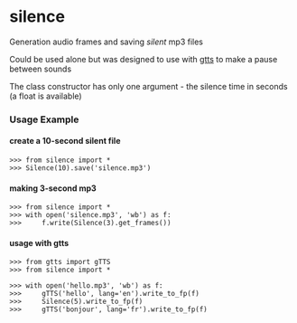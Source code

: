 # silence

Generation audio frames and saving *silent* mp3 files

Could be used alone but was designed to use with [gtts](https://pypi.org/project/gTTS/)
to make a pause between sounds

The class constructor has only one argument - the silence time in seconds 
(a float is available)   

### Usage Example

#### create a 10-second silent file

    >>> from silence import *
    >>> Silence(10).save('silence.mp3')

#### making 3-second mp3 

    >>> from silence import *
    >>> with open('silence.mp3', 'wb') as f:
    >>>     f.write(Silence(3).get_frames())

#### usage with gtts

    >>> from gtts import gTTS
    >>> from silence import *

    >>> with open('hello.mp3', 'wb') as f:
    >>>     gTTS('hello', lang='en').write_to_fp(f)
    >>>     Silence(5).write_to_fp(f)
    >>>     gTTS('bonjour', lang='fr').write_to_fp(f)

